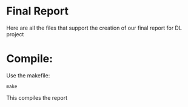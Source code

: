 # Final Report
Here are all the files that support the creation of our final
report for DL project

# Compile:
Use the makefile:
```
make
```
This compiles the report
